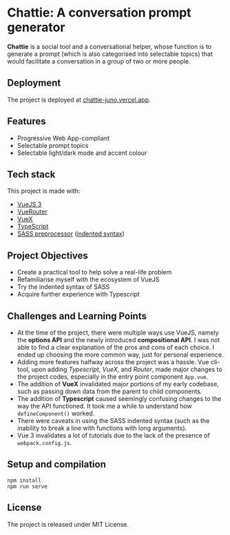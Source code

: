 # Chattie: A conversation prompt generator

**Chattie** is a social tool and a conversational helper, whose function is to generate a prompt (which is also categorised into selectable topics) that would facilitate a conversation in a group of two or more people.

## Deployment

The project is deployed at [chattie-juno.vercel.app](https://chattie-juno.vercel.app/about).

## Features

* Progressive Web App-compliant
* Selectable prompt topics
* Selectable light/dark mode and accent colour

## Tech stack

This project is made with:

* [VueJS 3](https://vuejs.org/)
* [VueRouter](https://router.vuejs.org/)
* [VueX](https://vuex.vuejs.org/)
* [TypeScript](https://www.typescriptlang.org/)
* [SASS preprocessor](https://sass-lang.com/) ([indented syntax](https://sass-lang.com/documentation/syntax))

## Project Objectives

* Create a practical tool to help solve a real-life problem
* Refamiliarise myself with the ecosystem of VueJS
* Try the indented syntax of SASS
* Acquire further experience with Typescript

## Challenges and Learning Points

* At the time of the project, there were multiple ways use VueJS, namely the **options API** and the newly introduced **compositional API**. I was not able to find a clear explanation of the pros and cons of each choice. I ended up choosing the more common way, just for personal experience.
* Adding more features halfway across the project was a hassle. Vue cli-tool, upon adding *Typescript*, *VueX*, and *Router*, made major changes to the project codes, especially in the entry point component `App.vue`.
* The addition of **VueX** invalidated major portions of my early codebase, such as passing down data from the parent to child components.
* The addition of **Typescript** caused seemingly confusing changes to the way the API functioned. It took me a while to understand how `defineComponent()` worked.
* There were caveats in using the SASS indented syntax (such as the inability to break a line with functions with long arguments).
* Vue 3 invalidates a lot of tutorials due to the lack of the presence of `webpack.config.js`.

## Setup and compilation

```
npm install
npm run serve
```

## License

The project is released under MIT License.
